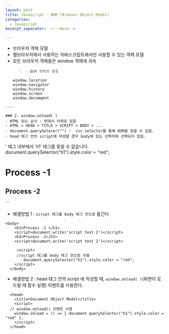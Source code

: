 ```yaml
---
layout: post
title: Javascript - BOM (Browser Object Model)
categories:
  - Javascript
excerpt_separator:  <!--more-->

---
```


- 브라우저 객체 모델
- 웹브라우저에서 사용하는 자바스크립트에서만 사용할 수 있는 객체 모델
- 모든 브라우저 객체들은 window 객체에 귀속
  > ```
  > - BOM 객체의 종류
  > ```
      window.location
      window.navigator
      window.history
      window.screen
      window.documqent

```
----

### 2. window.onload( )  
- HTML 읽는 순서 : 위에서 아래로 읽음
- HTML > HEAD > TITLE > SCRIPT > BODY > ...
- document.querySelecor("") :  css selector를 통해 DOM을 찾을 수 있음.
- head 태그 안의 script에 작성할 경우 body에 있는 선택자에 선택되지 않음.
```

<html>
  <head>
    <title>Document Object Model</title>
    <script>
      // 에러 발생, 이 '<script></script>' 태그 내부에서 'h1' 태그를 찾을 수 없습니다.
        document.querySelector("h1").style.color = "red";
    </script>
  </head>
  <body>
    <h1>Process -1 </h1>
    <script>document.write('script test 2')</script>
    <h2>Process -2</h2>
    <script>document.write('script test 2')</script>
  </body>
</html>
```

- 해결방법 1 : `script 태그를 body 태그 안으로` 옮긴다

```
<body>
    <h1>Process -1 </h1>
    <script>document.write('script test 2')</script>
    <h2>Process -2</h2>
    <script>document.write('script test 2')</script>

     <script>
     //script 태그를 body 태그 안으로 이동
        document.querySelector("h1").style.color = "red";
    </script>
  </body>
```

- 해결방법 2 : head 태그 안의 script 에 작성할 때, `window.onload( )`(화면이 로드될 때 함수 실행) 이벤트를 사용한다.

```
  <head>
    <title>Document Object Model</title>
    <script>
  // window.onload() 이벤트 사용
  	window.onload = () => { document.querySelector("h1").style.color = "red" };
    </script>
  </head>
```
